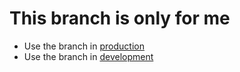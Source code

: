# This branch is only for me

- Use the branch in  [production](https://github.com/godofredoninja/Mapache/tree/master)
- Use the branch in  [development](https://github.com/godofredoninja/Mapache/tree/dev)
